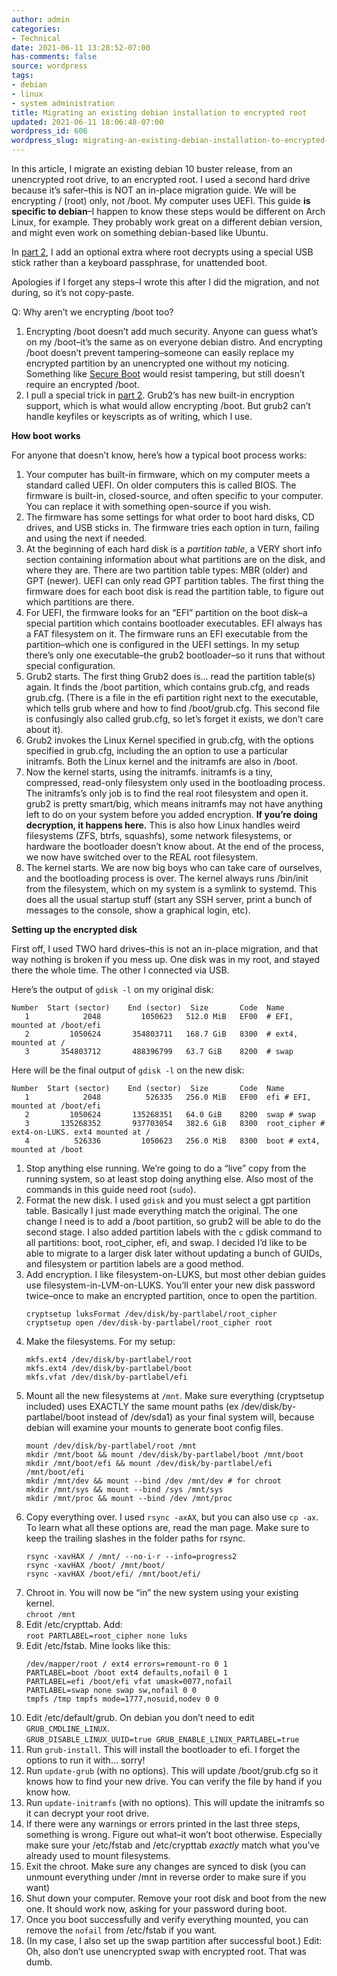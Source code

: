 ```yaml
---
author: admin
categories:
- Technical
date: 2021-06-11 13:28:52-07:00
has-comments: false
source: wordpress
tags:
- debian
- linux
- system administration
title: Migrating an existing debian installation to encrypted root
updated: 2021-06-11 18:06:48-07:00
wordpress_id: 606
wordpress_slug: migrating-an-existing-debian-installation-to-encrypted-root
---
```

In this article, I migrate an existing debian 10 buster release, from an unencrypted root drive, to an encrypted root. I used a second hard drive because it’s safer–this is NOT an in-place migration guide. We will be encrypting / (root) only, not /boot. My computer uses UEFI. This guide **is specific to debian**–I happen to know these steps would be different on Arch Linux, for example. They probably work great on a different debian version, and might even work on something debian-based like Ubuntu.

In [part 2](https://blog.za3k.com/encrypted-root-on-debian-part-2-unattended-boot/), I add an optional extra where root decrypts using a special USB stick rather than a keyboard passphrase, for unattended boot.

Apologies if I forget any steps–I wrote this after I did the migration, and not during, so it’s not copy-paste.

Q: Why aren’t we encrypting /boot too?

1.  Encrypting /boot doesn’t add much security. Anyone can guess what’s on my /boot–it’s the same as on everyone debian distro. And encrypting /boot doesn’t prevent tampering–someone can easily replace my encrypted partition by an unencrypted one without my noticing. Something like [Secure Boot](https://www.rodsbooks.com/efi-bootloaders/secureboot.html) would resist tampering, but still doesn’t require an encrypted /boot.
2.  I pull a special trick in [part 2](https://blog.za3k.com/encrypted-root-on-debian-part-2-unattended-boot/). Grub2’s has new built-in encryption support, which is what would allow encrypting /boot. But grub2 can’t handle keyfiles or keyscripts as of writing, which I use.

**How boot works**

For anyone that doesn’t know, here’s how a typical boot process works:

1.  Your computer has built-in firmware, which on my computer meets a standard called UEFI. On older computers this is called BIOS. The firmware is built-in, closed-source, and often specific to your computer. You can replace it with something open-source if you wish.
2.  The firmware has some settings for what order to boot hard disks, CD drives, and USB sticks in. The firmware tries each option in turn, failing and using the next if needed.
3.  At the beginning of each hard disk is a *partition table*, a VERY short info section containing information about what partitions are on the disk, and where they are. There are two partition table types: MBR (older) and GPT (newer). UEFI can only read GPT partition tables. The first thing the firmware does for each boot disk is read the partition table, to figure out which partitions are there.
4.  For UEFI, the firmware looks for an “EFI” partition on the boot disk–a special partition which contains bootloader executables. EFI always has a FAT filesystem on it. The firmware runs an EFI executable from the partition–which one is configured in the UEFI settings. In my setup there’s only one executable–the grub2 bootloader–so it runs that without special configuration.
5.  Grub2 starts. The first thing Grub2 does is… read the partition table(s) again. It finds the /boot partition, which contains grub.cfg, and reads grub.cfg. (There is a file in the efi partition right next to the executable, which tells grub where and how to find /boot/grub.cfg. This second file is confusingly also called grub.cfg, so let’s forget it exists, we don’t care about it).
6.  Grub2 invokes the Linux Kernel specified in grub.cfg, with the options specified in grub.cfg, including the an option to use a particular initramfs. Both the Linux kernel and the initramfs are also in /boot.
7.  Now the kernel starts, using the initramfs. initramfs is a tiny, compressed, read-only filesystem only used in the bootloading process. The initramfs’s only job is to find the real root filesystem and open it. grub2 is pretty smart/big, which means initramfs may not have anything left to do on your system before you added encryption. **If you’re doing decryption, it happens here.** This is also how Linux handles weird filesystems (ZFS, btrfs, squashfs), some network filesystems, or hardware the bootloader doesn’t know about. At the end of the process, we now have switched over to the REAL root filesystem.
8.  The kernel starts. We are now big boys who can take care of ourselves, and the bootloading process is over. The kernel always runs /bin/init from the filesystem, which on my system is a symlink to systemd. This does all the usual startup stuff (start any SSH server, print a bunch of messages to the console, show a graphical login, etc).

**Setting up the encrypted disk**

First off, I used TWO hard drives–this is not an in-place migration, and that way nothing is broken if you mess up. One disk was in my root, and stayed there the whole time. The other I connected via USB.

Here’s the output of `gdisk -l` on my original disk:

```
Number  Start (sector)    End (sector)  Size       Code  Name
   1            2048         1050623   512.0 MiB   EF00  # EFI, mounted at /boot/efi
   2         1050624       354803711   168.7 GiB   8300  # ext4, mounted at /
   3       354803712       488396799   63.7 GiB    8200  # swap
```

Here will be the final output of `gdisk -l` on the new disk:

```
Number  Start (sector)    End (sector)  Size       Code  Name
   1            2048          526335   256.0 MiB   EF00  efi # EFI, mounted at /boot/efi
   2         1050624       135268351   64.0 GiB    8200  swap # swap
   3       135268352       937703054   382.6 GiB   8300  root_cipher # ext4-on-LUKS. ext4 mounted at /
   4          526336         1050623   256.0 MiB   8300  boot # ext4, mounted at /boot
```

1.  Stop anything else running. We’re going to do a “live” copy from the running system, so at least stop doing anything else. Also most of the commands in this guide need root (`sudo`).
2.  Format the new disk. I used `gdisk` and you must select a gpt partition table. Basically I just made everything match the original. The one change I need is to add a /boot partition, so grub2 will be able to do the second stage. I also added partition labels with the `c` gdisk command to all partitions: boot, root\_cipher, efi, and swap. I decided I’d like to be able to migrate to a larger disk later without updating a bunch of GUIDs, and filesystem or partition labels are a good method.
3.  Add encryption. I like filesystem-on-LUKS, but most other debian guides use filesystem-in-LVM-on-LUKS. You’ll enter your new disk password twice–once to make an encrypted partition, once to open the partition.  
    ```
    cryptsetup luksFormat /dev/disk/by-partlabel/root_cipher
    cryptsetup open /dev/disk-by-partlabel/root_cipher root
    ```
4.  Make the filesystems. For my setup:  
    ```
    mkfs.ext4 /dev/disk/by-partlabel/root
    mkfs.ext4 /dev/disk/by-partlabel/boot  
    mkfs.vfat /dev/disk/by-partlabel/efi
    ```
5.  Mount all the new filesystems at `/mnt`. Make sure everything (cryptsetup included) uses EXACTLY the same mount paths (ex /dev/disk/by-partlabel/boot instead of /dev/sda1) as your final system will, because debian will examine your mounts to generate boot config files.
    ```
    mount /dev/disk/by-partlabel/root /mnt
    mkdir /mnt/boot && mount /dev/disk/by-partlabel/boot /mnt/boot 
    mkdir /mnt/boot/efi && mount /dev/disk/by-partlabel/efi /mnt/boot/efi
    mkdir /mnt/dev && mount --bind /dev /mnt/dev # for chroot
    mkdir /mnt/sys && mount --bind /sys /mnt/sys
    mkdir /mnt/proc && mount --bind /dev /mnt/proc
    ```
6.  Copy everything over. I used `rsync -axAX`, but you can also use `cp -ax`. To learn what all these options are, read the man page. Make sure to keep the trailing slashes in the folder paths for rsync.  
    ```
    rsync -xavHAX / /mnt/ --no-i-r --info=progress2
    rsync -xavHAX /boot/ /mnt/boot/
    rsync -xavHAX /boot/efi/ /mnt/boot/efi/
    ```
7.  Chroot in. You will now be “in” the new system using your existing kernel.  
    `chroot /mnt`
8.  Edit /etc/crypttab. Add:  
    `root PARTLABEL=root_cipher none luks`
9.  Edit /etc/fstab. Mine looks like this:  
    ```
    /dev/mapper/root / ext4 errors=remount-ro 0 1
    PARTLABEL=boot /boot ext4 defaults,nofail 0 1
    PARTLABEL=efi /boot/efi vfat umask=0077,nofail
    PARTLABEL=swap none swap sw,nofail 0 0
    tmpfs /tmp tmpfs mode=1777,nosuid,nodev 0 0
    ```
10.  Edit /etc/default/grub. On debian you don’t need to edit `GRUB_CMDLINE_LINUX`.  
    ```
    GRUB_DISABLE_LINUX_UUID=true
    GRUB_ENABLE_LINUX_PARTLABEL=true
    ```
11.  Run `grub-install`. This will install the bootloader to efi. I forget the options to run it with… sorry!
12.  Run `update-grub` (with no options). This will update /boot/grub.cfg so it knows how to find your new drive. You can verify the file by hand if you know how.
13.  Run `update-initramfs` (with no options). This will update the initramfs so it can decrypt your root drive.
14.  If there were any warnings or errors printed in the last three steps, something is wrong. Figure out what–it won’t boot otherwise. Especially make sure your /etc/fstab and /etc/crypttab *exactly* match what you’ve already used to mount filesystems.
15.  Exit the chroot. Make sure any changes are synced to disk (you can unmount everything under /mnt in reverse order to make sure if you want)
16.  Shut down your computer. Remove your root disk and boot from the new one. It should work now, asking for your password during boot.
17.  Once you boot successfully and verify everything mounted, you can remove the `nofail` from /etc/fstab if you want.
18.  (In my case, I also set up the swap partition after successful boot.) Edit: Oh, also don’t use unencrypted swap with encrypted root. That was dumb.
